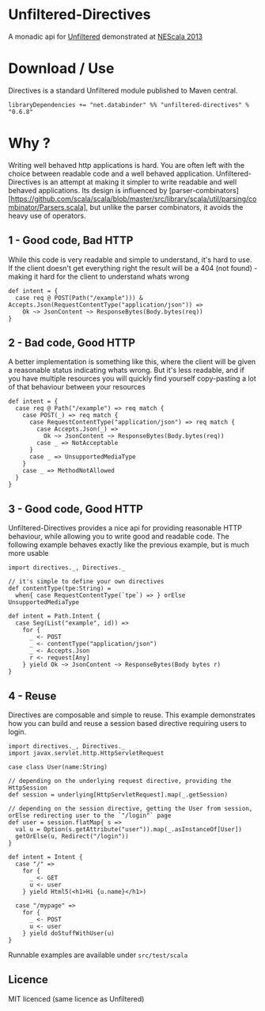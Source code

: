 Unfiltered-Directives
=====================

A monadic api for [Unfiltered](http://github.com/unfiltered/unfiltered) demonstrated at [NEScala 2013](http://nescala.org/)

Download / Use
========

Directives is a standard Unfiltered module published to Maven central.

    libraryDependencies += "net.databinder" %% "unfiltered-directives" % "0.6.8"

Why ?
=====
Writing well behaved http applications is hard. You are often left with the choice between readable code and a well behaved application.
Unfiltered-Directives is an attempt at making it simpler to write readable and well behaved applications.
Its design is influenced by [parser-combinators][https://github.com/scala/scala/blob/master/src/library/scala/util/parsing/combinator/Parsers.scala],
but unlike the parser combinators, it avoids the heavy use of operators.

1 - Good code, Bad HTTP
-----------------------
While this code is very readable and simple to understand, it's hard to use.
If the client doesn't get everything right the result will be a 404 (not found) - making it hard for the client to understand whats wrong

    def intent = {
      case req @ POST(Path("/example"))) & Accepts.Json(RequestContentType("application/json")) =>
        Ok ~> JsonContent ~> ResponseBytes(Body.bytes(req))
    }

2 - Bad code, Good HTTP
-----------------------
A better implementation is something like this, where the client will be given a reasonable status indicating whats wrong.
But it's less readable, and if you have multiple resources you will quickly find yourself copy-pasting a lot of that behaviour
between your resources

    def intent = {
      case req @ Path("/example") => req match {
        case POST(_) => req match {
          case RequestContentType("application/json") => req match {
            case Accepts.Json(_) =>
              Ok ~> JsonContent ~> ResponseBytes(Body.bytes(req))
            case _ => NotAcceptable
          }
          case _ => UnsupportedMediaType
        }
        case _ => MethodNotAllowed
      }
    }

3 - Good code, Good HTTP
------------------------
Unfiltered-Directives provides a nice api for providing reasonable HTTP behaviour, while allowing you to write
good and readable code. The following example behaves exactly like the previous example, but is much more usable

    import directives._, Directives._

    // it's simple to define your own directives
    def contentType(tpe:String) =
      when{ case RequestContentType(`tpe`) => } orElse UnsupportedMediaType

    def intent = Path.Intent {
      case Seg(List("example", id)) =>
        for {
          _ <- POST
          _ <- contentType("application/json")
          _ <- Accepts.Json
          r <- request[Any]
        } yield Ok ~> JsonContent ~> ResponseBytes(Body bytes r)
    }

4 - Reuse
---------
Directives are composable and simple to reuse. This example demonstrates how you can build and reuse a session based directive requiring users to login.
 

	import directives._, Directives._
	import javax.servlet.http.HttpServletRequest

	case class User(name:String)

    // depending on the underlying request directive, providing the HttpSession
	def session = underlying[HttpServletRequest].map(_.getSession)

    // depending on the session directive, getting the User from session, orElse redirecting user to the `"/login"` page
	def user = session.flatMap{ s =>
	  val u = Option(s.getAttribute("user")).map(_.asInstanceOf[User])
	  getOrElse(u, Redirect("/login"))
	}
	
	def intent = Intent {
	  case "/" =>
	    for {
	      _ <- GET
	      u <- user
	    } yield Html5(<h1>Hi {u.name}</h1>)
	
	  case "/mypage" =>
	    for {
		  _ <- POST
		  u <- user
	    } yield doStuffWithUser(u)
	}

Runnable examples are available under `src/test/scala`

Licence
-----
MIT licenced (same licence as Unfiltered)